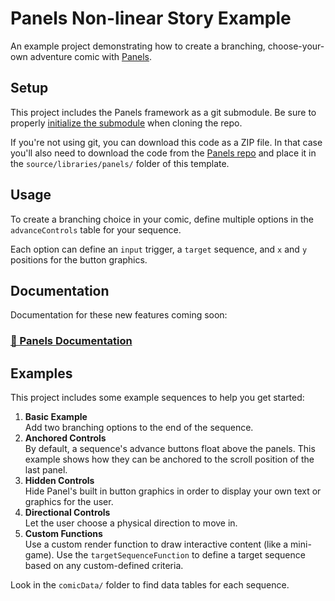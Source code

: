 # Panels Non-linear Story Example

An example project demonstrating how to create a branching, choose-your-own adventure comic with [Panels](https://github.com/cadin/panels).

## Setup

This project includes the Panels framework as a git submodule. Be sure to properly [initialize the submodule](https://www.w3docs.com/snippets/git/how-to-clone-including-submodules.html) when cloning the repo.

If you're not using git, you can download this code as a ZIP file. In that case you'll also need to download the code from the [Panels repo](https://github.com/cadin/panels) and place it in the `source/libraries/panels/` folder of this template.

## Usage

To create a branching choice in your comic, define multiple options in the `advanceControls` table for your sequence.

Each option can define an `input` trigger, a `target` sequence, and `x` and `y` positions for the button graphics.

## Documentation

Documentation for these new features coming soon:

### [📄 Panels Documentation](//cadin.github.io/panels)

## Examples

This project includes some example sequences to help you get started:

1. **Basic Example**  
   Add two branching options to the end of the sequence.
2. **Anchored Controls**  
   By default, a sequence's advance buttons float above the panels. This example shows how they can be anchored to the scroll position of the last panel.
3. **Hidden Controls**  
   Hide Panel's built in button graphics in order to display your own text or graphics for the user.
4. **Directional Controls**  
   Let the user choose a physical direction to move in.
5. **Custom Functions**  
   Use a custom render function to draw interactive content (like a mini-game). Use the `targetSequenceFunction` to define a target sequence based on any custom-defined criteria.

Look in the `comicData/` folder to find data tables for each sequence.
